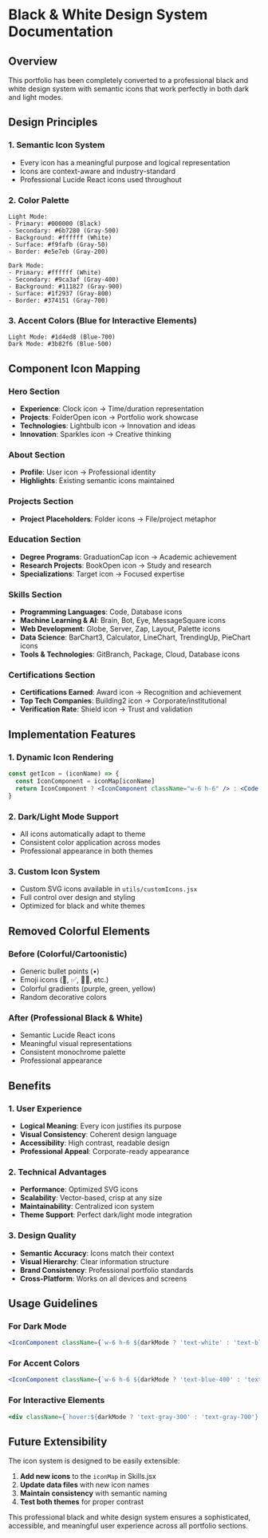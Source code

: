 # Black & White Design System Documentation

## Overview
This portfolio has been completely converted to a professional black and white design system with semantic icons that work perfectly in both dark and light modes.

## Design Principles

### 1. **Semantic Icon System**
- Every icon has a meaningful purpose and logical representation
- Icons are context-aware and industry-standard
- Professional Lucide React icons used throughout

### 2. **Color Palette**
```
Light Mode:
- Primary: #000000 (Black)
- Secondary: #6b7280 (Gray-500)
- Background: #ffffff (White)
- Surface: #f9fafb (Gray-50)
- Border: #e5e7eb (Gray-200)

Dark Mode:
- Primary: #ffffff (White)
- Secondary: #9ca3af (Gray-400)
- Background: #111827 (Gray-900)
- Surface: #1f2937 (Gray-800)
- Border: #374151 (Gray-700)
```

### 3. **Accent Colors (Blue for Interactive Elements)**
```
Light Mode: #1d4ed8 (Blue-700)
Dark Mode: #3b82f6 (Blue-500)
```

## Component Icon Mapping

### **Hero Section**
- **Experience**: Clock icon → Time/duration representation
- **Projects**: FolderOpen icon → Portfolio work showcase
- **Technologies**: Lightbulb icon → Innovation and ideas
- **Innovation**: Sparkles icon → Creative thinking

### **About Section**
- **Profile**: User icon → Professional identity
- **Highlights**: Existing semantic icons maintained

### **Projects Section**
- **Project Placeholders**: Folder icons → File/project metaphor

### **Education Section**
- **Degree Programs**: GraduationCap icon → Academic achievement
- **Research Projects**: BookOpen icon → Study and research
- **Specializations**: Target icon → Focused expertise

### **Skills Section**
- **Programming Languages**: Code, Database icons
- **Machine Learning & AI**: Brain, Bot, Eye, MessageSquare icons
- **Web Development**: Globe, Server, Zap, Layout, Palette icons
- **Data Science**: BarChart3, Calculator, LineChart, TrendingUp, PieChart icons
- **Tools & Technologies**: GitBranch, Package, Cloud, Database icons

### **Certifications Section**
- **Certifications Earned**: Award icon → Recognition and achievement
- **Top Tech Companies**: Building2 icon → Corporate/institutional
- **Verification Rate**: Shield icon → Trust and validation

## Implementation Features

### 1. **Dynamic Icon Rendering**
```jsx
const getIcon = (iconName) => {
  const IconComponent = iconMap[iconName]
  return IconComponent ? <IconComponent className="w-6 h-6" /> : <Code className="w-6 h-6" />
}
```

### 2. **Dark/Light Mode Support**
- All icons automatically adapt to theme
- Consistent color application across modes
- Professional appearance in both themes

### 3. **Custom Icon System**
- Custom SVG icons available in `utils/customIcons.jsx`
- Full control over design and styling
- Optimized for black and white themes

## Removed Colorful Elements

### **Before (Colorful/Cartoonistic)**
- Generic bullet points (•)
- Emoji icons (🏢, ✅, 👨‍💻, etc.)
- Colorful gradients (purple, green, yellow)
- Random decorative colors

### **After (Professional Black & White)**
- Semantic Lucide React icons
- Meaningful visual representations
- Consistent monochrome palette
- Professional appearance

## Benefits

### 1. **User Experience**
- **Logical Meaning**: Every icon justifies its purpose
- **Visual Consistency**: Coherent design language
- **Accessibility**: High contrast, readable design
- **Professional Appeal**: Corporate-ready appearance

### 2. **Technical Advantages**
- **Performance**: Optimized SVG icons
- **Scalability**: Vector-based, crisp at any size
- **Maintainability**: Centralized icon system
- **Theme Support**: Perfect dark/light mode integration

### 3. **Design Quality**
- **Semantic Accuracy**: Icons match their context
- **Visual Hierarchy**: Clear information structure
- **Brand Consistency**: Professional portfolio standards
- **Cross-Platform**: Works on all devices and screens

## Usage Guidelines

### **For Dark Mode**
```jsx
<IconComponent className={`w-6 h-6 ${darkMode ? 'text-white' : 'text-black'}`} />
```

### **For Accent Colors**
```jsx
<IconComponent className={`w-6 h-6 ${darkMode ? 'text-blue-400' : 'text-blue-600'}`} />
```

### **For Interactive Elements**
```jsx
<div className={`hover:${darkMode ? 'text-gray-300' : 'text-gray-700'} transition-colors`}>
```

## Future Extensibility

The icon system is designed to be easily extensible:

1. **Add new icons** to the `iconMap` in Skills.jsx
2. **Update data files** with new icon names
3. **Maintain consistency** with semantic naming
4. **Test both themes** for proper contrast

This professional black and white design system ensures a sophisticated, accessible, and meaningful user experience across all portfolio sections.
